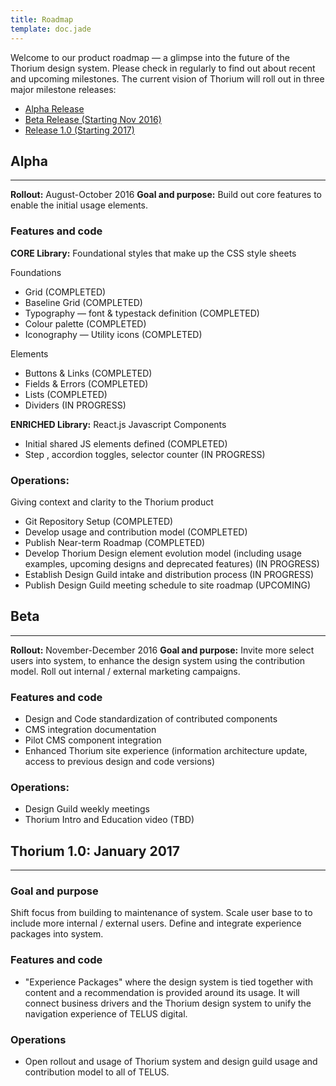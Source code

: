 ```yaml
---
title: Roadmap
template: doc.jade
---
```


Welcome to our product roadmap — a glimpse into the future of the Thorium design system. Please check in regularly to find out about recent and upcoming milestones.
The current vision of Thorium will roll out in three major milestone releases:
- [Alpha Release](#alpha)
- [Beta Release (Starting Nov 2016)](#beta)
- [Release 1.0 (Starting 2017)](#thorium-1-0-january-2017)

## Alpha

---

**Rollout:** August-October 2016
**Goal and purpose:** Build out core features to enable the initial usage elements.

### Features and code
**CORE Library:**
Foundational styles that make up the CSS style sheets

Foundations

- Grid (COMPLETED)
- Baseline Grid (COMPLETED)
- Typography — font & typestack definition (COMPLETED)
- Colour palette (COMPLETED)
- Iconography — Utility icons (COMPLETED)

Elements

- Buttons & Links (COMPLETED)
- Fields & Errors (COMPLETED)
- Lists (COMPLETED)
- Dividers (IN PROGRESS)


**ENRICHED Library:**
React.js Javascript Components
- Initial shared JS elements defined (COMPLETED)
- Step , accordion toggles, selector counter (IN PROGRESS)

### Operations:

Giving context and clarity to the Thorium product

- Git Repository Setup (COMPLETED)
- Develop usage and contribution model (COMPLETED)
- Publish Near-term Roadmap (COMPLETED)
- Develop Thorium Design element evolution model (including usage examples, upcoming designs and deprecated features) (IN PROGRESS)
- Establish Design Guild intake and distribution process (IN PROGRESS)
- Publish Design Guild meeting schedule to site roadmap (UPCOMING)

## Beta

---

**Rollout:** November-December 2016
**Goal and purpose:**
Invite more select users into system, to enhance the design system using the contribution model. Roll out internal / external marketing campaigns.

### Features and code

- Design and Code standardization of contributed components
- CMS integration documentation
- Pilot CMS component integration
- Enhanced Thorium site experience (information architecture update, access to previous design and code versions)

### Operations:

- Design Guild weekly meetings
- Thorium Intro and Education video (TBD)

## Thorium 1.0: January 2017

---

### Goal and purpose

Shift focus from building to maintenance of system. Scale user base to to include more internal / external users. Define and integrate experience packages into system.


### Features and code

- "Experience Packages" where the design system is tied together with content and a recommendation is provided around its usage. It will connect business drivers and the Thorium design system to unify the navigation experience of TELUS digital.

### Operations

- Open rollout and usage of Thorium system and design guild usage and contribution model to all of TELUS.
